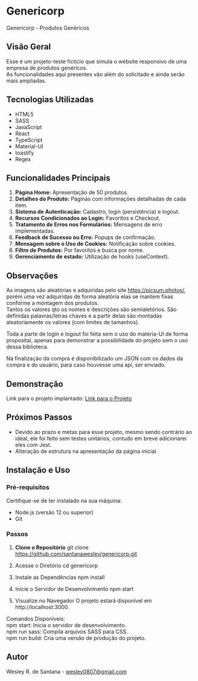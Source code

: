 # Genericorp

Genericorp - Produtos Genéricos

## Visão Geral

Esse é um projeto-teste ficticio que simula o website responsivo de uma empresa de produtos genéricos.<br/>
As funcionalidades aqui presentes vão além do solicitado e ainda serão mais ampliadas.

## Tecnologias Utilizadas

- HTML5
- SASS
- JavaScript
- React
- TypeScript
- Material-UI
- toastify
- Regex

## Funcionalidades Principais

1. **Página Home:** Apresentação de 50 produtos.
2. **Detalhes do Produto:** Páginas com informações detalhadas de cada item.
3. **Sistema de Autenticação:** Cadastro, login (persistência) e logout.
4. **Recursos Condicionados ao Login:** Favoritos e Checkout.
5. **Tratamento de Erros nos Formulários:** Mensagens de erro implementadas.
6. **Feedback de Sucesso ou Erro:** Popups de confirmação.
7. **Mensagem sobre o Uso de Cookies:** Notificação sobre cookies.
8. **Filtro de Produtos:** Por favoritos e busca por nome.
9. **Gerenciamento de estado:** Utilização de hooks (useContext).

## Observações

As imagens são aleatórias e adquiridas pelo site https://picsum.photos/, porém uma vez adquiridas de forma aleatória elas se mantem fixas conforme a montagem dos produtos.<br/>
Tantos os valores qto os nomes e descrições são semialetórios. São definidas palavras/letras chaves e a partir delas são montadas aleatoriamente os valores (com limites de tamanhos).

Toda a parte de login e logout foi feita sem o uso do materia-UI de forma proposital, apenas para demonstrar a possibilidade do projeto sem o uso dessa biblioteca.

Na finalização da compra é disponibilizado um JSON com os dados da compra e do usuário, para caso houvesse uma api, ser enviado.

## Demonstração

Link para o projeto implantado: [Link para o Projeto](https://genericorp.netlify.app/)

## Próximos Passos

- Devido ao prazo e metas para esse projeto, mesmo sendo contrário ao ideal, ele foi feito sem testes unitários, contudo em breve adicionarei eles com Jest.
- Alteração de estrutura na apresentação da página inicial.

## Instalação e Uso

### Pré-requisitos

Certifique-se de ter instalado na sua máquina:

- Node.js (versão 12 ou superior)
- Git

### Passos

1. **Clone o Repositório**
   git clone https://github.com/santanawesley/genericorp.git

2. Acesse o Diretório
   cd genericorp

3. Instale as Dependências
   npm install

4. Inicie o Servidor de Desenvolvimento
   npm start

5. Visualize no Navegador
   O projeto estará disponível em http://localhost:3000.

Comandos Disponíveis:<br/>
npm start: Inicia o servidor de desenvolvimento.<br/>
npm run sass: Compila arquivos SASS para CSS.<br/>
npm run build: Cria uma versão de produção do projeto.

## Autor

Wesley R. de Santana - wesley0807@gmail.com
